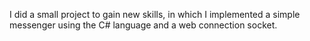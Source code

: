 I did a small project to gain new skills, in which I implemented a simple messenger using the C# language and a web connection socket.
